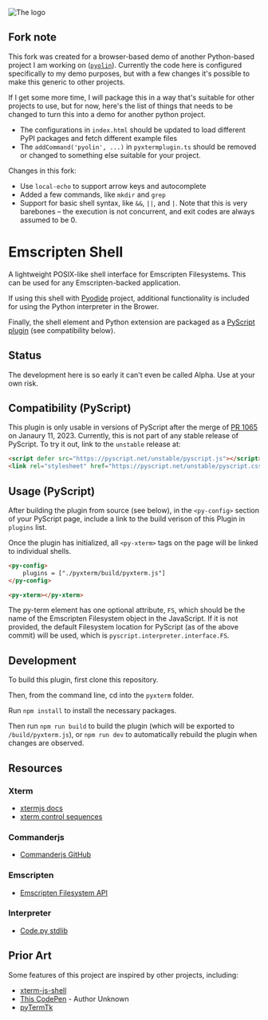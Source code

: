 ![The logo](logo_full.png)

## Fork note

This fork was created for a browser-based demo of another Python-based project I am working on
([`pyolin`](https://github.com/mauricelam/pyolin)). Currently the code here is configured specifically to my
demo purposes, but with a few changes it's possible to make this generic to other projects.

If I get some more time, I will package this in a way that's suitable for other projects to use, but for now, here's the
list of things that needs to be changed to turn this into a demo for another python project.

* The configurations in `index.html` should be updated to load different PyPI packages and fetch different example files
* The `addCommand('pyolin', ...)` in `pyxtermplugin.ts` should be removed or changed to something else suitable for your
  project.

Changes in this fork:

* Use `local-echo` to support arrow keys and autocomplete
* Added a few commands, like `mkdir` and `grep`
* Support for basic shell syntax, like `&&`, `||`, and `|`. Note that this is very barebones – the execution is not
  concurrent, and exit codes are always assumed to be 0.

# Emscripten Shell

A lightweight POSIX-like shell interface for Emscripten Filesystems. This can be used for any Emscripten-backed application.

If using this shell with [Pyodide](https://github.com/pyodide/pyodide) project, additional functionality is included for using the Python interpreter in the Brower.

Finally, the shell element and Python extension are packaged as a [PyScript](https://github.com/pyscript/pyscript) [plugin](https://docs.pyscript.net/unstable/guides/custom-plugins.html) (see compatibility below).

## Status

The development here is so early it can't even be called Alpha. Use at your own risk.

## Compatibility (PyScript)

This plugin is only usable in versions of PyScript after the merge of [PR 1065](https://github.com/pyscript/pyscript/pull/1065) on Janaury 11, 2023. Currently, this is not part of any stable release of PyScript. To try it out, link to the `unstable` release at:

```html
<script defer src="https://pyscript.net/unstable/pyscript.js"></script>
<link rel="stylesheet" href="https://pyscript.net/unstable/pyscript.css">
```

## Usage (PyScript)

After building the plugin from source (see below), in the `<py-config>` section of your PyScript page, include a link to the build verison of this Plugin in `plugins` list.

Once the plugin has initialized, all `<py-xterm>` tags on the page will be linked to individual shells.

```html
<py-config>
    plugins = ["./pyxterm/build/pyxterm.js"]
</py-config>

<py-xterm></py-xterm>
```

The py-term element has one optional attribute, `FS`, which should be the name of the Emscripten Filesystem object in the JavaScript. If it is not provided, the default Filesystem location for PyScript (as of the above commit) will be used, which is `pyscript.interpreter.interface.FS`.

## Development

To build this plugin, first clone this repository. 

Then, from the command line, cd into the `pyxterm` folder. 

Run `npm install` to install the necessary packages.

Then run `npm run build` to build the plugin (which will be exported to `/build/pyxterm.js`), or `npm run dev` to automatically rebuild the plugin when changes are observed.

## Resources

### Xterm

- [xtermjs docs](http://xtermjs.org/docs/)
- [xterm control sequences](https://www.xfree86.org/current/ctlseqs.html)

### Commanderjs

- [Commanderjs GitHub](https://github.com/tj/commander.js#automated-help)

### Emscripten

- [Emscripten Filesystem API](https://emscripten.org/docs/api_reference/Filesystem-API.html)

### Interpreter

- [Code.py stdlib](https://github.com/python/cpython/blob/main/Lib/code.py)

## Prior Art

Some features of this project are inspired by other projects, including:

- [xterm-js-shell](https://github.com/RangerMauve/xterm-js-shell/blob/master/index.js)
- [This CodePen](https://codepen.io/iiiiiiiiiiiiiiiiiiiiii/pen/LYRjybP) - Author Unknown
- [pyTermTk](https://github.com/ceccopierangiolieugenio/pyTermTk)